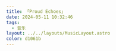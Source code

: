 ```yaml
---
title: 「Proud Echoes」
date: 2024-05-11 10:32:46
tags: 
  - 音乐
layout: ../../layouts/MusicLayout.astro
color: d1061b
---
```

<div id="albums">
    <div id="Sennzai">
        <script>
            const ap = new APlayer({
                container: document.getElementById('aplayer'),
                mini: false,
                autoplay: false,
                theme: '#d1061b',
                loop: 'all',
                order: 'random',
                preload: 'auto',
                volume: 0.3,
                mutex: true,
                listFolded: false,
                listMaxHeight: 90,
                audio: [
                    {
                        name: '白蓮華',
                        artist: 'Sennzai',
                        url: 'https://github.com/Resalia/music2/raw/master/Proud%20Echoes/01.%20%E7%99%BD%E8%93%AE%E8%8F%AF.flac',
                        cover: '/images/Proud-Echoes.jpg'
                    },
                    {
                        name: '全知全能',
                        artist: 'Sennzai',
                        url: 'https://github.com/Resalia/music2/raw/master/Proud%20Echoes/02.%20%E5%85%A8%E7%9F%A5%E5%85%A8%E8%83%BD.flac',
                        cover: '/images/Proud-Echoes.jpg'
                    },
                    {
                        name: '沈黙の塔',
                        artist: 'Sennzai',
                        url: 'https://github.com/Resalia/music2/raw/master/Proud%20Echoes/03.%20%E6%B2%88%E9%BB%99%E3%81%AE%E5%A1%94.flac',
                        cover: '/images/Proud-Echoes.jpg'
                    },
                    {
                        name: 'Dimension',
                        artist: 'Sennzai',
                        url: 'https://github.com/Resalia/music2/raw/master/Proud%20Echoes/04.%20Dimension.flac',
                        cover: '/images/Proud-Echoes.jpg'
                    },
                    {
                        name: '春宵胡蝶',
                        artist: 'Sennzai',
                        url: 'https://github.com/Resalia/music2/raw/master/Proud%20Echoes/05.%20%E6%98%A5%E5%AE%B5%E8%83%A1%E8%9D%B6.flac',
                        cover: '/images/Proud-Echoes.jpg'
                    }
                ]
            });
        </script>
    </div>
</div>

